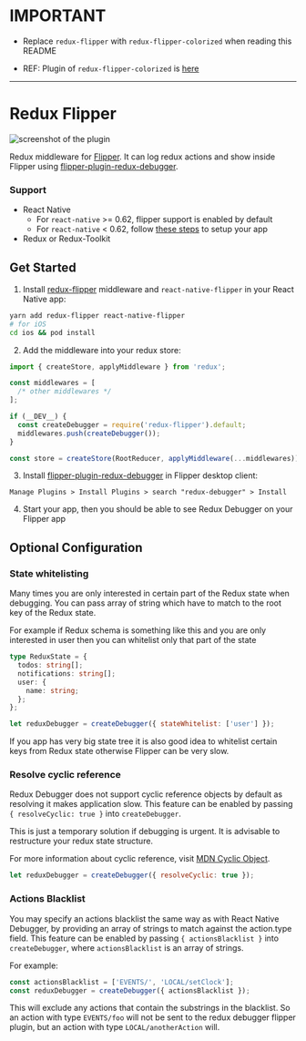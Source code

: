 # IMPORTANT

- Replace `redux-flipper` with `redux-flipper-colorized` when reading this README

- REF: Plugin of `redux-flipper-colorized` is [here](https://github.com/snamiki1212/flipper-plugin-redux-debugger-colorized0)

---

# Redux Flipper

![screenshot of the plugin](https://i.imgur.com/blqn8oT.png)

Redux middleware for [Flipper](https://fbflipper.com/). It can log redux actions and show inside Flipper using [flipper-plugin-redux-debugger](https://github.com/jk-gan/flipper-plugin-redux-debugger).

### Support

- React Native
  - For `react-native` >= 0.62, flipper support is enabled by default
  - For `react-native` < 0.62, follow [these steps](https://fbflipper.com/docs/getting-started/react-native.html#manual-setup) to setup your app
- Redux or Redux-Toolkit

## Get Started

1. Install [redux-flipper](https://github.com/jk-gan/redux-flipper) middleware and `react-native-flipper` in your React Native app:

```bash
yarn add redux-flipper react-native-flipper
# for iOS
cd ios && pod install
```

2. Add the middleware into your redux store:

```javascript
import { createStore, applyMiddleware } from 'redux';

const middlewares = [
  /* other middlewares */
];

if (__DEV__) {
  const createDebugger = require('redux-flipper').default;
  middlewares.push(createDebugger());
}

const store = createStore(RootReducer, applyMiddleware(...middlewares));
```

3. Install [flipper-plugin-redux-debugger](https://github.com/jk-gan/flipper-plugin-redux-debugger) in Flipper desktop client:

```
Manage Plugins > Install Plugins > search "redux-debugger" > Install
```

4. Start your app, then you should be able to see Redux Debugger on your Flipper app

## Optional Configuration

### State whitelisting

Many times you are only interested in certain part of the Redux state when debugging. You can pass array of string which have to match to the root key of the Redux state.

For example if Redux schema is something like this and you are only interested in user then you can whitelist only that part of the state

```typescript
type ReduxState = {
  todos: string[];
  notifications: string[];
  user: {
    name: string;
  };
};
```

```javascript
let reduxDebugger = createDebugger({ stateWhitelist: ['user'] });
```

If you app has very big state tree it is also good idea to whitelist certain keys from Redux state otherwise Flipper can be very slow.

### Resolve cyclic reference

Redux Debugger does not support cyclic reference objects by default as resolving it makes application slow. This feature can be enabled by passing `{ resolveCyclic: true }` into `createDebugger`.

This is just a temporary solution if debugging is urgent. It is advisable to restructure your redux state structure.

For more information about cyclic reference, visit [MDN Cyclic Object](https://developer.mozilla.org/en-US/docs/Web/JavaScript/Reference/Errors/Cyclic_object_value).

```javascript
let reduxDebugger = createDebugger({ resolveCyclic: true });
```

### Actions Blacklist

You may specify an actions blacklist the same way as with React Native Debugger, by providing an
array of strings to match against the action.type field.
This feature can be enabled by passing `{ actionsBlacklist }` into `createDebugger`,
where `actionsBlacklist` is an array of strings.

For example:

```javascript
const actionsBlacklist = ['EVENTS/', 'LOCAL/setClock'];
const reduxDebugger = createDebugger({ actionsBlacklist });
```

This will exclude any actions that contain the substrings in the blacklist. So an action with type
`EVENTS/foo` will not be sent to the redux debugger flipper plugin, but an action with type
`LOCAL/anotherAction` will.
